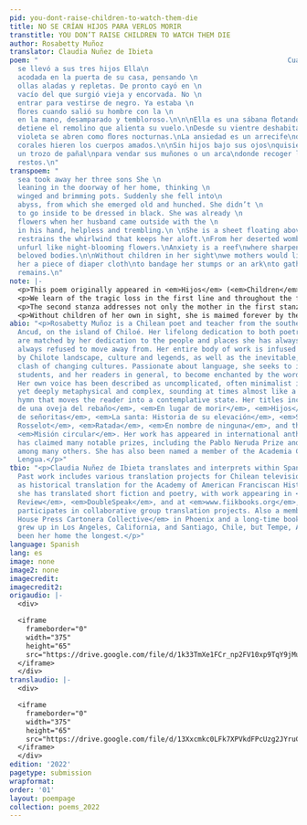 ```yaml
---
pid: you-dont-raise-children-to-watch-them-die
title: NO SE CRÍAN HIJOS PARA VERLOS MORIR
transtitle: YOU DON’T RAISE CHILDREN TO WATCH THEM DIE
author: Rosabetty Muñoz
translator: Claudia Nuñez de Ibieta
poem: "                                                             Cuando el mar
  se llevó a sus tres hijos Ella\n                                                             estaba
  acodada en la puerta de su casa, pensando \n                                                             en
  ollas aladas y repletas. De pronto cayó en \n                                                             un
  vacío del que surgió vieja y encorvada. No \n                                                             necesitó
  entrar para vestirse de negro. Ya estaba \n                                                             recogiendo
  ﬂores cuando salió su hombre con la \n                                                             radio
  en la mano, desamparado y tembloroso.\n\n\nElla es una sábana ﬂotando sobre nosotros.\nNada
  detiene el remolino que alienta su vuelo.\nDesde su vientre deshabitado\nlos ovarios
  violeta se abren como ﬂores nocturnas.\nLa ansiedad es un arrecife\ndonde acerados
  corales hieren los cuerpos amados.\n\nSin hijos bajo sus ojos\nquisiéramos las madres\nofrecerle
  un trozo de pañal\npara vendar sus muñones o un arca\ndonde recoger los salados
  restos.\n"
transpoem: "                                                             When the
  sea took away her three sons She \n                                                             was
  leaning in the doorway of her home, thinking \n                                                             of
  winged and brimming pots. Suddenly she fell into\n                                                             an
  abyss, from which she emerged old and hunched. She didn’t \n                                                             need
  to go inside to be dressed in black. She was already \n                                                             gathering
  flowers when her husband came outside with the \n                                                             radio
  in his hand, helpless and trembling.\n \nShe is a sheet floating above us.\nNothing
  restrains the whirlwind that keeps her aloft.\nFrom her deserted womb\nviolet ovaries
  unfurl like night-blooming flowers.\nAnxiety is a reef\nwhere sharpened corals wound
  beloved bodies.\n\nWithout children in her sight\nwe mothers would like\nto offer
  her a piece of diaper cloth\nto bandage her stumps or an ark\nto gather the salty
  remains.\n"
note: |-
  <p>This poem originally appeared in <em>Hijos</em> (<em>Children</em>, 1991), a sublimely beautiful collection of Muñoz’s poems centered around pregnancy and motherhood. This image-rich, heart-aching piece — the final poem in the collection — is based on a real event from the time. In a historical context, such tragedies occur all too often in the maritime culture of Chiloé, as perhaps they do in other places, and the individual loss and grief conveyed become universal in significance. The particular language and imagery of Muñoz’s poetry, however, is specific to the culture, lore and landscape of the Chiloé archipelago, and is one of the most essential elements throughout her entire body of work.</p>
  <p>We learn of the tragic loss in the first line and throughout the first stanza. In robbing her of her children, the sea not only took them — <em>se los llevó</em>, but “took them away”; the line becomes more similar in length to the original and emphasizes the loss. While their mother leaned in the doorway, awaiting their safe return and anticipating a successful catch, the pots of fish and seafood stew she was already planning would not merely be full, but <em>rebosantes</em> — “brimming” in joyous abundance. The traditional clay pots, with handles like folded “wings,” embody the magic of the hearth, the reward for such hard, often dangerous, labor at sea. She is endowed by the poet — a mother of three herself — with a powerful, unquestionable sense of maternal intuition. She somehow knows and feels the ultimate loss before her husband hears the tragic news reported on the radio. An abyss of devastation swallows her and spits her out, shrunken and aged. In a traditional culture not unfamiliar with tragedies at sea, it isn’t odd that she is already “dressed in black” and “gathering flowers” by the time he comes outside, “helpless and trembling.”</p>
  <p>The second stanza addresses not only the mother in the first stanza, but all grieving mothers, forever unmoored. In the second line, my approach to translating the image into English resulted in a more adaptive choice. From the original, “nada detiene el remolino que alienta su vuelo,” <em>remolino</em> can mean a whirlpool or a whirlwind. Instead of the more obvious reference to water, I chose the reference to air, for its connection to the rest of the phrase, <em>que alienta su vuelo</em> (“that encourages her flight”), and settled on “nothing restrains the whirlwind that keeps her aloft.”</p>
  <p>Without children of her own in sight, she is maimed forever by the loss. The other mothers know there’s no possible consolation, but can only offer gestures of compassion.</p>
abio: "<p>Rosabetty Muñoz is a Chilean poet and teacher from the southern city of
  Ancud, on the island of Chiloé. Her lifelong dedication to both poetry and education
  are matched by her dedication to the people and places she has always known, and
  always refused to move away from. Her entire body of work is infused with and inspired
  by Chilote landscape, culture and legends, as well as the inevitable, present-day
  clash of changing cultures. Passionate about language, she seeks to inspire her
  students, and her readers in general, to become enchanted by the words they hear.
  Her own voice has been described as uncomplicated, often minimalist in appearance,
  yet deeply metaphysical and complex, sounding at times almost like a prayer or a
  hymn that moves the reader into a contemplative state. Her titles include <em>Canto
  de una oveja del rebaño</em>, <em>En lugar de morir</em>, <em>Hijos</em>, <em>Baile
  de señoritas</em>, <em>La santa: Historia de su elevación</em>, <em>Sombras en el
  Rosselot</em>, <em>Ratada</em>, <em>En nombre de ninguna</em>, and the anthology
  <em>Misión circular</em>. Her work has appeared in international anthologies, and
  has claimed many notable prizes, including the Pablo Neruda Prize and the Altazor,
  among many others. She has also been named a member of the Academia Chilena de la
  Lengua.</p>"
tbio: "<p>Claudia Nuñez de Ibieta translates and interprets within Spanish and English.
  Past work includes various translation projects for Chilean television, as well
  as historical translation for the Academy of American Franciscan History. More recently,
  she has translated short fiction and poetry, with work appearing in <em>Harpy Hybrid
  Review</em>, <em>DoubleSpeak</em>, and at <em>www.fiikbooks.org</em>, where she
  participates in collaborative group translation projects. Also a member of the <em>Cardboard
  House Press Cartonera Collective</em> in Phoenix and a long-time bookseller, she
  grew up in Los Angeles, California, and Santiago, Chile, but Tempe, Arizona, has
  been her home the longest.</p>"
language: Spanish
lang: es
image: none
image2: none
imagecredit: 
imagecredit2: 
origaudio: |-
  <div>

  <iframe
    frameborder="0"
    width="375"
    height="65"
    src="https://drive.google.com/file/d/1k33TmXe1FCr_np2FV10xp9TqY9jMuxH6/preview">
  </iframe>
  </div>
translaudio: |-
  <div>

  <iframe
    frameborder="0"
    width="375"
    height="65"
    src="https://drive.google.com/file/d/13Xxcmkc0LFk7XPVkdFPcUzg2JYruCbux/preview">
  </iframe>
  </div>
edition: '2022'
pagetype: submission
wrapformat: 
order: '01'
layout: poempage
collection: poems_2022
---
```

